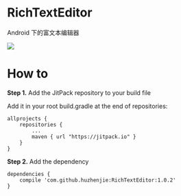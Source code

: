 # RichTextEditor

Android 下的富文本编辑器

![](https://raw.githubusercontent.com/huzhenjie/RichTextEditor/master/images/preview.png)

# How to

**Step 1.** Add the JitPack repository to your build file

Add it in your root build.gradle at the end of repositories:

```
allprojects {
	repositories {
		...
		maven { url "https://jitpack.io" }
	}
}
```

**Step 2.** Add the dependency

```
dependencies {
    compile 'com.github.huzhenjie:RichTextEditor:1.0.2'
}
```

